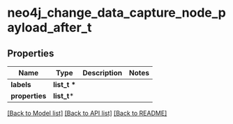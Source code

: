 # neo4j_change_data_capture_node_payload_after_t

## Properties
Name | Type | Description | Notes
------------ | ------------- | ------------- | -------------
**labels** | **list_t \*** |  | 
**properties** | **list_t*** |  | 

[[Back to Model list]](../README.md#documentation-for-models) [[Back to API list]](../README.md#documentation-for-api-endpoints) [[Back to README]](../README.md)


